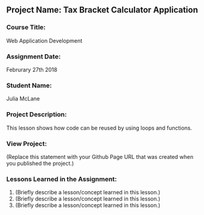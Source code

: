 ## Project Name:  Tax Bracket Calculator Application

### Course Title:
Web Application Development

### Assignment Date:  
Februrary 27th 2018

### Student Name:  
Julia McLane

### Project Description:
This lesson shows how code can be reused by using loops and functions. 

### View Project:
(Replace this statement with your Github Page URL that was created when you 
 published the project.)

### Lessons Learned in the Assignment:
1. (Briefly describe a lesson/concept learned in this lesson.)
2. (Briefly describe a lesson/concept learned in this lesson.)
3. (Briefly describe a lesson/concept learned in this lesson.)

